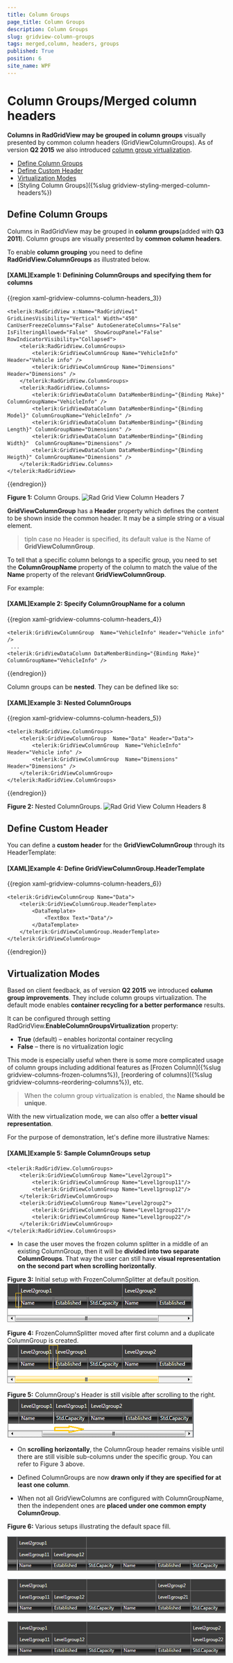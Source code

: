 ```yaml
---
title: Column Groups
page_title: Column Groups
description: Column Groups
slug: gridview-column-groups
tags: merged,column, headers, groups
published: True
position: 6
site_name: WPF
---
```


# Column Groups/Merged column headers

__Columns in RadGridView may be grouped in column groups__ visually presented by common column headers (GridViewColumnGroups). As of version __Q2 2015__ we also introduced [column group virtualization](#virtualization-modes). 

* [Define Column Groups](#define-column-groups)
* [Define Custom Header](#define-custom-header)
* [Virtualization Modes](#virtualization-modes)
* [Styling Column Groups]({%slug gridview-styling-merged-column-headers%})
        
## Define Column Groups

Columns in RadGridView may be grouped in __column groups__(added with __Q3 2011__). Column groups are visually presented by __common column headers__.

To enable __column grouping__ you need to define __RadGridView.ColumnGroups__ as illustrated below.
     
#### __[XAML]Example 1: Definining ColumnGroups and specifying them for columns__
{{region xaml-gridview-columns-column-headers_3}}

	<telerik:RadGridView x:Name="RadGridView1" GridLinesVisibility="Vertical" Width="450" CanUserFreezeColumns="False" AutoGenerateColumns="False" IsFilteringAllowed="False"  ShowGroupPanel="False" RowIndicatorVisibility="Collapsed">
		<telerik:RadGridView.ColumnGroups>
			<telerik:GridViewColumnGroup Name="VehicleInfo" Header="Vehicle info" />
			<telerik:GridViewColumnGroup Name="Dimensions" Header="Dimensions" />
		</telerik:RadGridView.ColumnGroups>
		<telerik:RadGridView.Columns>
			<telerik:GridViewDataColumn DataMemberBinding="{Binding Make}" ColumnGroupName="VehicleInfo" />
			<telerik:GridViewDataColumn DataMemberBinding="{Binding Model}" ColumnGroupName="VehicleInfo" />
			<telerik:GridViewDataColumn DataMemberBinding="{Binding Length}" ColumnGroupName="Dimensions" />
			<telerik:GridViewDataColumn DataMemberBinding="{Binding Width}"  ColumnGroupName="Dimensions" />
			<telerik:GridViewDataColumn DataMemberBinding="{Binding Heigth}" ColumnGroupName="Dimensions" />
		</telerik:RadGridView.Columns>
	</telerik:RadGridView>
{{endregion}}

__Figure 1:__ Column Groups.
![Rad Grid View Column Headers 7](images/RadGridView_ColumnHeaders_7.png)

__GridViewColumnGroup__ has a __Header__ property which defines the content to be shown inside the common header. It may be a simple string or a visual element. 

>tipIn case no Header is specified, its default value is the Name of __GridViewColumnGroup__.

To tell that a specific column belongs to a specific group, you need to set the __ColumnGroupName__ property of the column to match the value of the __Name__ property of the relevant __GridViewColumnGroup__.

For example:

#### __[XAML]Example 2: Specify ColumnGroupName for a column__

{{region xaml-gridview-columns-column-headers_4}}

	<telerik:GridViewColumnGroup  Name="VehicleInfo" Header="Vehicle info" />
	 ...
	<telerik:GridViewDataColumn DataMemberBinding="{Binding Make}" ColumnGroupName="VehicleInfo" />
{{endregion}}

Column groups can be __nested__. They can be defined like so:
 
#### __[XAML]Example 3: Nested ColumnGroups__

{{region xaml-gridview-columns-column-headers_5}}

	<telerik:RadGridView.ColumnGroups>
		<telerik:GridViewColumnGroup  Name="Data" Header="Data">
			<telerik:GridViewColumnGroup  Name="VehicleInfo" Header="Vehicle info" />
			<telerik:GridViewColumnGroup  Name="Dimensions" Header="Dimensions" />
		</telerik:GridViewColumnGroup>
	</telerik:RadGridView.ColumnGroups>
{{endregion}}

__Figure 2:__ Nested ColumnGroups.
![Rad Grid View Column Headers 8](images/RadGridView_ColumnHeaders_8.png)

## Define Custom Header

You can define a __custom header__ for the __GridViewColumnGroup__ through its HeaderTemplate:

#### __[XAML]Example 4: Define GridViewColumnGroup.HeaderTemplate__

{{region xaml-gridview-columns-column-headers_6}}

	<telerik:GridViewColumnGroup Name="Data">
	    <telerik:GridViewColumnGroup.HeaderTemplate>
	        <DataTemplate>
	            <TextBox Text="Data"/>
	        </DataTemplate>
	    </telerik:GridViewColumnGroup.HeaderTemplate>
	</telerik:GridViewColumnGroup>
{{endregion}}

## Virtualization Modes

Based on client feedback, as of version __Q2 2015__ we introduced __column group improvements__. They include column groups virtualization. The default mode enables __container recycling for a better performance__ results. 

It can be configured through setting RadGridView.__EnableColumnGroupsVirtualization__ property: 
* __True__ (default) – enables horizontal container recycling 
* __False__ – there is no virtualization logic

This mode is especially useful when there is some more complicated usage of column groups including additional features as [Frozen Column]({%slug gridview-columns-frozen-columns%}), [reordering of columns]({%slug gridview-columns-reordering-columns%}), etc.

>When the column group virtualization is enabled, the __Name should be unique__.

With the new virtualization mode, we can also offer a __better visual representation__. 

For the purpose of demonstration, let's define more illustrative Names:
#### __[XAML]Example 5: Sample ColumnGroups setup__
	<telerik:RadGridView.ColumnGroups>			
		<telerik:GridViewColumnGroup Name="Level2group1">
			<telerik:GridViewColumnGroup Name="Level1group11"/>
			<telerik:GridViewColumnGroup Name="Level1group12"/>
		</telerik:GridViewColumnGroup>
		<telerik:GridViewColumnGroup Name="Level2group2">
			<telerik:GridViewColumnGroup Name="Level1group21"/>
			<telerik:GridViewColumnGroup Name="Level1group22"/>
		</telerik:GridViewColumnGroup>
	</telerik:RadGridView.ColumnGroups>

* In case the user moves the frozen column splitter in a middle of an existing ColumnGroup, then it will be __divided into two separate ColumnGroups__. That way the user can still have __visual representation on the second part when scrolling horizontally__. 

__Figure 3:__ Initial setup with FrozenColumnSplitter at default position.
![Initial setup with FrozenColumnSplitter](images/columngroups_frozencolumn_1.png)

__Figure 4:__ FrozenColumnSplitter moved after first column and a duplicate ColumnGroup is created.
![FrozenColumnSplitter moved after first column](images/columngroups_frozencolumn_2.png)

__Figure 5:__ ColumnGroup's Header is still visible after scrolling to the right.
![FrozenColumnSplitter moved after first column](images/columngroups_frozencolumn_3.png)

* On __scrolling horizontally__, the ColumnGroup header remains visible until there are still visible sub-columns under the specific group. You can refer to Figure 3 above. 

* Defined ColumnGroups are now __drawn only if they are specified for at least one column__. 

* When not all GridViewColumns are configured with ColumnGroupName, then the independent ones are __placed under one common empty ColumnGroup__.

__Figure 6:__ Various setups illustrating the default space fill.
 
![Nested groups and Default space fill](images/columngroups_defaultgroups_1.png)

![Nested groups and Default space fill](images/columngroups_defaultgroups_2.png)

![Nested groups and Default space fill](images/columngroups_defaultgroups_3.png)

